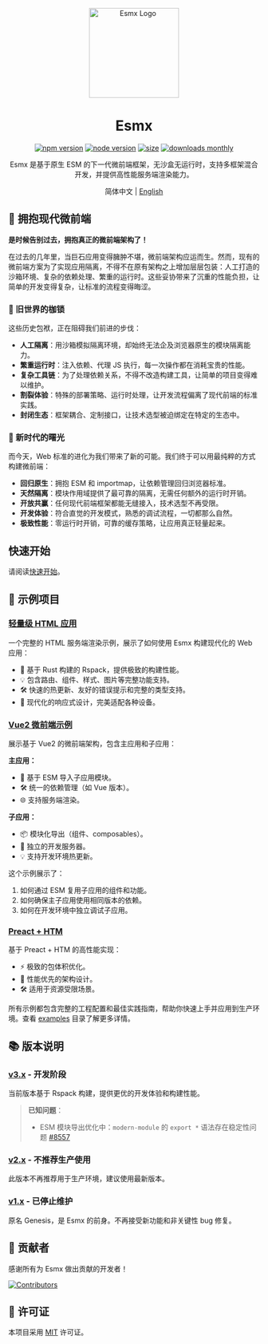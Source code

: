 <p align="center">
  <img src="https://www.esmnext.com/logo.svg?t=2025" width="180" alt="Esmx Logo" />
</p>

<h1 align="center">Esmx</h1>
<p align="center">
  <a href="https://www.npmjs.com/package/@esmx/core"><img src="https://img.shields.io/npm/v/@esmx/core.svg" alt="npm version"></a>
  <a href="https://nodejs.org/"><img src="https://img.shields.io/node/v/@esmx/core.svg" alt="node version"></a>
  <a href="https://bundlephobia.com/package/@esmx/core"><img src="https://img.shields.io/bundlephobia/minzip/@esmx/core" alt="size"></a>
  <a href="https://www.npmjs.com/package/@esmx/core"><img src="https://img.shields.io/npm/dm/@esmx/core.svg" alt="downloads monthly"></a>
</p>
<p align="center">Esmx 是基于原生 ESM 的下一代微前端框架，无沙盒无运行时，支持多框架混合开发，并提供高性能服务端渲染能力。</p>

<p align="center">
  简体中文 | <a href="./README.en.md">English</a>
</p>



## 💫 拥抱现代微前端

**是时候告别过去，拥抱真正的微前端架构了！**

在过去的几年里，当巨石应用变得臃肿不堪，微前端架构应运而生。然而，现有的微前端方案为了实现应用隔离，不得不在原有架构之上增加层层包装：人工打造的沙箱环境、复杂的依赖处理、繁重的运行时。这些妥协带来了沉重的性能负担，让简单的开发变得复杂，让标准的流程变得晦涩。

### 🔧 旧世界的枷锁

这些历史包袱，正在阻碍我们前进的步伐：

- **人工隔离**：用沙箱模拟隔离环境，却始终无法企及浏览器原生的模块隔离能力。
- **繁重运行时**：注入依赖、代理 JS 执行，每一次操作都在消耗宝贵的性能。
- **复杂工具链**：为了处理依赖关系，不得不改造构建工具，让简单的项目变得难以维护。
- **割裂体验**：特殊的部署策略、运行时处理，让开发流程偏离了现代前端的标准实践。
- **封闭生态**：框架耦合、定制接口，让技术选型被迫绑定在特定的生态中。

### 🌟 新时代的曙光

而今天，Web 标准的进化为我们带来了新的可能。我们终于可以用最纯粹的方式构建微前端：

- **回归原生**：拥抱 ESM 和 importmap，让依赖管理回归浏览器标准。
- **天然隔离**：模块作用域提供了最可靠的隔离，无需任何额外的运行时开销。
- **开放共赢**：任何现代前端框架都能无缝接入，技术选型不再受限。
- **开发体验**：符合直觉的开发模式，熟悉的调试流程，一切都那么自然。
- **极致性能**：零运行时开销，可靠的缓存策略，让应用真正轻量起来。

## 快速开始
请阅读[快速开始](https://www.esmnext.com/guide/start/getting-started.html)。

## 🎯 示例项目

### [轻量级 HTML 应用](https://www.esmnext.com/ssr-html/)
一个完整的 HTML 服务端渲染示例，展示了如何使用 Esmx 构建现代化的 Web 应用：
- 🚀 基于 Rust 构建的 Rspack，提供极致的构建性能。
- 💡 包含路由、组件、样式、图片等完整功能支持。
- 🛠 快速的热更新、友好的错误提示和完整的类型支持。
- 📱 现代化的响应式设计，完美适配各种设备。

### [Vue2 微前端示例](https://www.esmnext.com/ssr-vue2-host/)
展示基于 Vue2 的微前端架构，包含主应用和子应用：

**主应用：**
- 🔗 基于 ESM 导入子应用模块。
- 🛠 统一的依赖管理（如 Vue 版本）。
- 🌐 支持服务端渲染。

**子应用：**
- 📦 模块化导出（组件、composables）。
- 🚀 独立的开发服务器。
- 💡 支持开发环境热更新。

这个示例展示了：
1. 如何通过 ESM 复用子应用的组件和功能。
2. 如何确保主子应用使用相同版本的依赖。
3. 如何在开发环境中独立调试子应用。

### [Preact + HTM](https://www.esmnext.com/ssr-preact-htm/)
基于 Preact + HTM 的高性能实现：
- ⚡️ 极致的包体积优化。
- 🎯 性能优先的架构设计。
- 🛠 适用于资源受限场景。

所有示例都包含完整的工程配置和最佳实践指南，帮助你快速上手并应用到生产环境。查看 [examples](https://github.com/esmnext/esmx/tree/master/examples) 目录了解更多详情。

## 📚 版本说明

### [v3.x](https://www.esmnext.com) - 开发阶段
当前版本基于 Rspack 构建，提供更优的开发体验和构建性能。

> **已知问题**：
> - ESM 模块导出优化中：`modern-module` 的 `export *` 语法存在稳定性问题 [#8557](https://github.com/web-infra-dev/rspack/issues/8557)

### [v2.x](https://github.com/esmnext/esmx/blob/v2/docs/zh-CN/README.md) - 不推荐生产使用
此版本不再推荐用于生产环境，建议使用最新版本。

### [v1.x](https://fmfe.github.io/genesis-docs/guide/) - 已停止维护
原名 Genesis，是 Esmx 的前身。不再接受新功能和非关键性 bug 修复。

## 👥 贡献者

感谢所有为 Esmx 做出贡献的开发者！

[![Contributors](https://contrib.rocks/image?repo=esmnext/esmx)](https://github.com/esmnext/esmx/graphs/contributors)

## 📄 许可证

本项目采用 [MIT](./LICENSE) 许可证。

